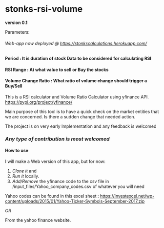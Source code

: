 # stonks-rsi-volume

**version 0.1**

Parameters: 



###### Web-app now deployed @ https://stonkscalculations.herokuapp.com/
#### Period : It is duration of stock Data to be considered for calculating RSI
#### RSI Range : At what value to sell or Buy the stocks
#### Volume Change Ratio : What ratio of volume change should trigger a Buy/Sell
This is a RSI calculator and Volume Ratio Calculator using yfinance API.
https://pypi.org/project/yfinance/

Main purpose of this tool is to have a quick check on the market entities that we are concerned.
Is there a sudden change that needed action.

The project is on very early Implementation and any feedback is welcomed 

### _Any type of contribution is most welcomed_


#### How to use 

I will make a Web version of this app, but for now:

1. *Clone it* and 
2. *Run it* locally.
3. *Add/Remove* the yfinance code to the csv file in /input_files/Yahoo_company_codes.csv of whatever you will need

Yahoo codes can be found in this excel sheet :
https://investexcel.net/wp-content/uploads/2015/01/Yahoo-Ticker-Symbols-September-2017.zip

*OR*

 From the yahoo finance website.
